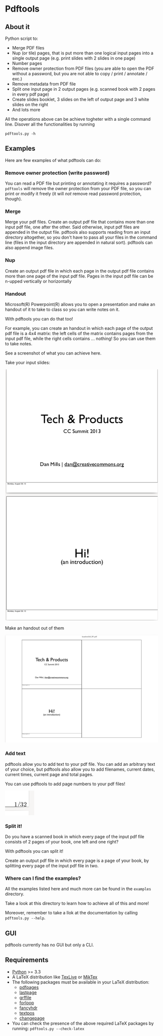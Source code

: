 # Pdftools

## About it
Python script to:

* Merge PDF files
* Nup (or tile) pages, that is put more than one logical input pages into a single output page (e.g. print slides with 2 slides in one page)
* Number pages
* Remove owner protection from PDF files (you are able to open the PDF without a password, but you are not able to copy / print / annotate / exc.)
* Remove metadata from PDF file
* Split one input page in 2 output pages (e.g. scanned book with 2 pages in every pdf page)
* Create slides booklet, 3 slides on the left of output page and 3 white slides on the right
* And lots more

All the operations above can be achieve togheter with a single command line.
Disover all the functionalities by running

	pdftools.py -h

## Examples
Here are few examples of what pdftools can do:

### Remove owner protection (write password)

You can read a PDF file but printing or annotating it requires a password?
`pdftools` will remove the owner protection from your PDF file, so you can print or modify it freely (it will _not_ remove read password protection, though).

### Merge

Merge your pdf files. Create an output pdf file that contains more than one input pdf file, one after the other. Said otherwise, input pdf files are appended in the output file. pdftools also supports reading from an input directory altogether, so you don't have to pass all your files in the command line (files in the input directory are appended in natural sort). pdftools can also append image files.

### Nup

Create an output pdf file in which each page in the output pdf file contains more than one page of the input pdf file. Pages in the input pdf file can be n-upped vertically or horizontally

### Handout

Microsoft(R) Powerpoint(R) allows you to open a presentation and make an handout of it to take to class so you can write notes on it.

With pdftools you can do that too! 

For example, you can create an handout in which each page of the output pdf file is a 4x4 matrix: the left cells of the matrix contains pages from the input pdf file, while the right cells contains ... nothing! So you can use them to take notes.

See a screenshot of what you can achieve here.

Take your input slides:

![Input slides](./screenshots/slides.png)

Make an handout out of them

![Handout 2x2](./screenshots/handout2x2.png)

### Add text

pdftools allow you to add text to your pdf file. You can add an arbitrary text of your choice, but pdftools also allow you to add filenames, current dates, current times, current page and total pages.

You can use pdftools to add page numbers to your pdf files!

![Page numbers](./screenshots/pagenumbers.png)

### Split it!

Do you have a scanned book in which every page of the input pdf file consists of 2 pages of your book, one left and one right?

With pdftools you can split it!

Create an output pdf file in which every page is a page of your book, by splitting every page of the input pdf file in two.

### Where can I find the examples?

All the examples listed here and much more can be found in the `examples` directory.

Take a look at this directory to learn how to achieve all of this and more!

Moreover, remember to take a llok at the documentation by calling `pdftools.py --help`.

## GUI

pdftools currently has no GUI but only a CLI.

## Requirements

* [Python](https://www.python.org/) >= 3.3
* A LaTeX distribution like [TexLive](https://www.tug.org/texlive/) or [MikTex](http://miktex.org/)
* The following packages must be available in your LaTeX distribution:
    * [pdfpages](https://www.ctan.org/pkg/pdfpages?lang=en)
    * [lastpage](https://www.ctan.org/pkg/lastpage)
    * [grffile](https://www.ctan.org/pkg/grffile)
    * [forloop](https://www.ctan.org/pkg/forloop)
    * [fancyhdr](https://www.ctan.org/pkg/fancyhdr?lang=en)
    * [textpos](https://www.ctan.org/pkg/textpos)
    * [changepage](https://www.ctan.org/pkg/changepage)
* You can check the presence of the above required LaTeX packages by running:
    `pdftools.py --check-latex`
